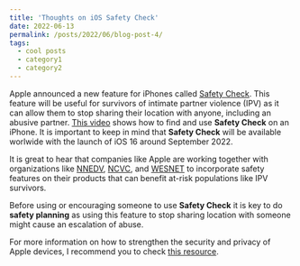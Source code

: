 ```yaml
---
title: 'Thoughts on iOS Safety Check'
date: 2022-06-13
permalink: /posts/2022/06/blog-post-4/
tags:
  - cool posts
  - category1
  - category2
---
```


Apple announced a new feature for iPhones called [Safety Check](https://www.youtube.com/watch?v=53s2qy3DCFI). This feature will be useful for survivors of intimate partner violence (IPV) as it can allow them to stop sharing their location with anyone, including an abusive partner. [This video](https://www.youtube.com/watch?v=OG4SGo0uVME) shows how to find and use **Safety Check** on an iPhone. It is important to keep in mind that **Safety Check** will be available worlwide with the launch of iOS 16 around September 2022.

It is great to hear that companies like Apple are working together with organizations like [NNEDV](https://nnedv.org/), [NCVC](https://victimsofcrime.org/), and [WESNET](https://wesnet.org.au/) to incorporate safety features on their products that can benefit at-risk populations like IPV survivors.

Before using or encouraging someone to use **Safety Check** it is key to do **safety planning** as using this feature to stop sharing location with someone might cause an escalation of abuse.

For more information on how to strengthen the security and privacy of Apple devices, I recommend you to check [this resource](https://support.apple.com/guide/personal-safety/welcome/web).
